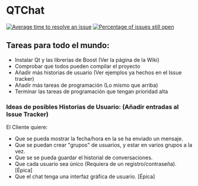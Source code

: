 # QTChat
[![Average time to resolve an issue](http://isitmaintained.com/badge/resolution/Dibad/Proyecto-FIS.svg)](http://isitmaintained.com/project/Dibad/Proyecto-FIS "Average time to resolve an issue")
[![Percentage of issues still open](http://isitmaintained.com/badge/open/Dibad/Proyecto-FIS.svg)](http://isitmaintained.com/project/Dibad/Proyecto-FIS "Percentage of issues still open")

## Tareas para todo el mundo:
* Instalar Qt y las librerías de Boost (Ver la página de la Wiki)
* Comprobar que todos pueden compilar el proyecto
* Añadir más historias de usuario (Ver ejemplos ya hechos en el Issue tracker)
* Añadir más tareas de programación (Lo mismo que arriba)
* Terminar las tareas de programación que tengan prioridad alta

### Ideas de posibles Historias de Usuario: (Añadir entradas al Issue Tracker)

El Cliente quiere:
* Que se pueda mostrar la fecha/hora en la se ha enviado un mensaje.
* Que se puedan crear "grupos" de usuarios, y estar en varios grupos a la vez.
* Que se se pueda guardar el historial de conversaciones.
* Que cada usuario sea único (Requiera de un registro/contraseña). [Épica]
* Que el chat tenga una interfaz gráfica de usuario. [Épica]
